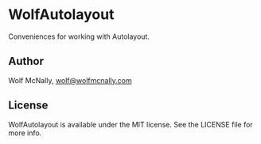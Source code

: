 # WolfAutolayout

Conveniences for working with Autolayout.

## Author

Wolf McNally, wolf@wolfmcnally.com

## License

WolfAutolayout is available under the MIT license. See the LICENSE file for more info.
